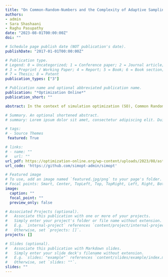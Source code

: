 ```yaml
---
title: "On Common-Random-Numbers and the Complexity of Adaptive Sampling Trust-Region Methods"
authors:
- admin
- Sara Shashaani
- Raghu Pasupathy
date: "2023-08-01T00:00:00Z"
doi: ""

# Schedule page publish date (NOT publication's date).
publishDate: "2017-01-01T00:00:00Z"

# Publication type.
# Legend: 0 = Uncategorized; 1 = Conference paper; 2 = Journal article;
# 3 = Preprint / Working Paper; 4 = Report; 5 = Book; 6 = Book section;
# 7 = Thesis; 8 = Patent
publication_types: ["3"]

# Publication name and optional abbreviated publication name.
publication: "*Optimization Online*"
publication_short: ""

abstract: In the context of simulation optimization (SO), Common Random Numbers (CRN) is the practice of querying the simulation-based oracle with the same random number stream at each point visited by an SO algorithm. This practice is widely believed to facilitate SO algorithm efficiency by preserving structure inherent to  the objective function and gradient sample-paths. However, CRN can present coding challenges compared to the widely-used practice of na\"ive independent sampling. Is the potential  CRN efficiency gain worth the potentially significant cost of implementation within stochastic trust-region algorithms? Toward answering this question, we characterize the consistency and complexity of a class of stochastic trust-region algorithms called ASTRO/ASTRO-DF as a function of the use of CRN. We find that the magnitude of CRN's influence depends intimately on the extent of regularity in the underlying sample paths. For instance, CRN's effect is most evident in first-order settings with smooth sample paths, where the algorithm work complexity dramatically improves from $O(\epsilon^{-6})$ to $O(\epsilon^{-2})$. This result is significant considering that the best work complexity of first-order (generic) stochastic trust-region algorithms reported in the literature is $O(\epsilon^{-6})$. CRN's effect is more muted when the sample paths are potentially discontinuous, with the work complexity improving from $O(\epsilon^{-6})$ to $O(\epsilon^{-5})$ in both zeroth-order and first-order settings. In between these extremes, CRN facilitates various improved complexities depending on prevailing conditions of sample-path regularity. We anticipate similar gains in adaptive sampling algorithms other than ASTRO/ASTRO-DF since the derived complexities stem less due to specific algorithmic mechanics, and more due to elements common to all trust-region methods. 

# Summary. An optional shortened abstract.
# summary: Lorem ipsum dolor sit amet, consectetur adipiscing elit. Duis posuere tellus ac convallis placerat. Proin tincidunt magna sed ex sollicitudin condimentum.

# tags:
# - Source Themes
 featured: True

# links:
# - name: ""
#   url: ""
url_pdf: https://optimization-online.org/wp-content/uploads/2023/08/astrodf-complexity-online-version.pdf
url_code: 'https://github.com/simopt-admin/simopt'

# Featured image
# To use, add an image named `featured.jpg/png` to your page's folder. 
# Focal points: Smart, Center, TopLeft, Top, TopRight, Left, Right, BottomLeft, Bottom, BottomRight.
image:
  caption: ""
  focal_point: ""
  preview_only: false

# Associated Projects (optional).
#   Associate this publication with one or more of your projects.
#   Simply enter your project's folder or file name without extension.
#   E.g. `internal-project` references `content/project/internal-project/index.md`.
#   Otherwise, set `projects: []`.
projects: []

# Slides (optional).
#   Associate this publication with Markdown slides.
#   Simply enter your slide deck's filename without extension.
#   E.g. `slides: "example"` references `content/slides/example/index.md`.
#   Otherwise, set `slides: ""`.
slides: ""
---
```

